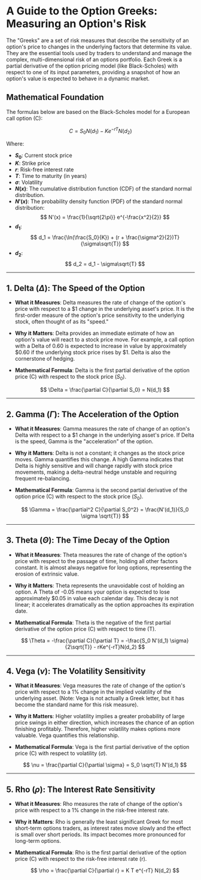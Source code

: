 # A Guide to the Option Greeks: Measuring an Option's Risk

The "Greeks" are a set of risk measures that describe the sensitivity of an option's price to changes in the underlying factors that determine its value. They are the essential tools used by traders to understand and manage the complex, multi-dimensional risk of an options portfolio. Each Greek is a partial derivative of the option pricing model (like Black-Scholes) with respect to one of its input parameters, providing a snapshot of how an option's value is expected to behave in a dynamic market.

## Mathematical Foundation

The formulas below are based on the Black-Scholes model for a European call option (C):

$$ C = S_0 N(d_1) - K e^{-rT} N(d_2) $$

Where:

*   **$S_0$**: Current stock price
*   **$K$**: Strike price
*   **$r$**: Risk-free interest rate
*   **$T$**: Time to maturity (in years)
*   **$\sigma$**: Volatility
*   **$N(x)$**: The cumulative distribution function (CDF) of the standard normal distribution.
*   **$N'(x)$**: The probability density function (PDF) of the standard normal distribution:
    $$ N'(x) = \frac{1}{\sqrt{2\pi}} e^{-\frac{x^2}{2}} $$
*   **$d_1$**: 
    $$ d_1 = \frac{\ln(\frac{S_0}{K}) + (r + \frac{\sigma^2}{2})T}{\sigma\sqrt{T}} $$
*   **$d_2$**:
    $$ d_2 = d_1 - \sigma\sqrt{T} $$

---

## 1. Delta ($\Delta$): The Speed of the Option

*   **What it Measures**: Delta measures the rate of change of the option's price with respect to a \$1 change in the underlying asset's price. It is the first-order measure of the option's price sensitivity to the underlying stock, often thought of as its "speed."
*   **Why it Matters**: Delta provides an immediate estimate of how an option's value will react to a stock price move. For example, a call option with a Delta of 0.60 is expected to increase in value by approximately \$0.60 if the underlying stock price rises by \$1. Delta is also the cornerstone of hedging.
*   **Mathematical Formula**: Delta is the first partial derivative of the option price (C) with respect to the stock price ($S_0$).

    $$ \Delta = \frac{\partial C}{\partial S_0} = N(d_1) $$

---

## 2. Gamma ($\Gamma$): The Acceleration of the Option

*   **What it Measures**: Gamma measures the rate of change of an option's Delta with respect to a \$1 change in the underlying asset's price. If Delta is the speed, Gamma is the "acceleration" of the option.
*   **Why it Matters**: Delta is not a constant; it changes as the stock price moves. Gamma quantifies this change. A high Gamma indicates that Delta is highly sensitive and will change rapidly with stock price movements, making a delta-neutral hedge unstable and requiring frequent re-balancing.
*   **Mathematical Formula**: Gamma is the second partial derivative of the option price (C) with respect to the stock price ($S_0$).

    $$ \Gamma = \frac{\partial^2 C}{\partial S_0^2} = \frac{N'(d_1)}{S_0 \sigma \sqrt{T}} $$

---

## 3. Theta ($\Theta$): The Time Decay of the Option

*   **What it Measures**: Theta measures the rate of change of the option's price with respect to the passage of time, holding all other factors constant. It is almost always negative for long options, representing the erosion of extrinsic value.
*   **Why it Matters**: Theta represents the unavoidable cost of holding an option. A Theta of -0.05 means your option is expected to lose approximately \$0.05 in value each calendar day. This decay is not linear; it accelerates dramatically as the option approaches its expiration date.
*   **Mathematical Formula**: Theta is the negative of the first partial derivative of the option price (C) with respect to time (T).

    $$ \Theta = -\frac{\partial C}{\partial T} = -\frac{S_0 N'(d_1) \sigma}{2\sqrt{T}} - rKe^{-rT}N(d_2) $$

---

## 4. Vega ($\nu$): The Volatility Sensitivity

*   **What it Measures**: Vega measures the rate of change of the option's price with respect to a 1% change in the implied volatility of the underlying asset. (Note: Vega is not actually a Greek letter, but it has become the standard name for this risk measure).
*   **Why it Matters**: Higher volatility implies a greater probability of large price swings in either direction, which increases the chance of an option finishing profitably. Therefore, higher volatility makes options more valuable. Vega quantifies this relationship.
*   **Mathematical Formula**: Vega is the first partial derivative of the option price (C) with respect to volatility ($\sigma$).

    $$ \nu = \frac{\partial C}{\partial \sigma} = S_0 \sqrt{T} N'(d_1) $$

---

## 5. Rho ($\rho$): The Interest Rate Sensitivity

*   **What it Measures**: Rho measures the rate of change of the option's price with respect to a 1% change in the risk-free interest rate.
*   **Why it Matters**: Rho is generally the least significant Greek for most short-term options traders, as interest rates move slowly and the effect is small over short periods. Its impact becomes more pronounced for long-term options.
*   **Mathematical Formula**: Rho is the first partial derivative of the option price (C) with respect to the risk-free interest rate (r).

    $$ \rho = \frac{\partial C}{\partial r} = K T e^{-rT} N(d_2) $$
